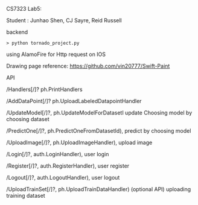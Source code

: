 CS7323 Lab5:

Student : Junhao Shen, CJ Sayre, Reid Russell

backend

```
> python tornado_project.py
```

using AlamoFire for Http request on IOS

Drawing page reference: https://github.com/vin20777/Swift-Paint





API

/Handlers[/]?        ph.PrintHandlers

/AddDataPoint[/]?    ph.UploadLabeledDatapointHandler

/UpdateModel[/]?,     ph.UpdateModelForDatasetI			update Choosing model by choosing dataset

/PredictOne[/]?,      ph.PredictOneFromDatasetId),			predict by choosing model

/UploadImage[/]?,     ph.UploadImageHandler),				upload image

/Login[/]?,           auth.LoginHandler),									user login

/Register[/]?,        auth.RegisterHandler),								user register

/Logout[/]?,          auth.LogoutHandler),								user logout

/UploadTrainSet[/]?,  ph.UploadTrainDataHandler)			(optional API) uploading training dataset